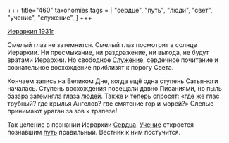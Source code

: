 +++
title="460"
taxonomies.tags = [
 "сердце",
 "путь",
 "люди",
 "свет",
 "учение",
 "служение",
]
+++

[Иерархия 1931г](/agni/1931)

Смелый глаз не затемнится. Смелый глаз посмотрит в солнце Иерархии. Ни пресмыкание, ни раздражение, ни выгода, не будут вратами Иерархии. Но свободное [Служение](/tags/служение), сердечное почитание и сознательное восхождение приблизят к порогу Света.   

Кончаем запись на Великом Дне, когда ещё одна ступень Сатья-юги началась. Ступень восхождения повещали давно Писаниями, но пыль базара затемняла глаза [людей](/tags/люди). Также и теперь спросят: «где же глас трубный? где крылья Ангелов? где смятение гор и морей?» Слепые принимают ураган за зов к трапезе!   

Так целение в познании Иерархии [Сердца](/tags/сердце). [Учение](/tags/учение) откроется познавшим [путь](/tags/путь) правильный. Вестник к ним постучится.   

